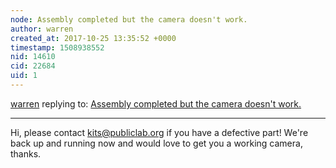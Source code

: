 ```yaml
---
node: Assembly completed but the camera doesn't work.
author: warren
created_at: 2017-10-25 13:35:52 +0000
timestamp: 1508938552
nid: 14610
cid: 22684
uid: 1
---
```




[warren](../profile/warren) replying to: [Assembly completed but the camera doesn't work.](../notes/1987123/07-03-2017/assembly-completed-but-the-camera-doesn-t-work)

----
Hi, please contact kits@publiclab.org if you have a defective part! We're back up and running now and would love to get you a working camera, thanks. 